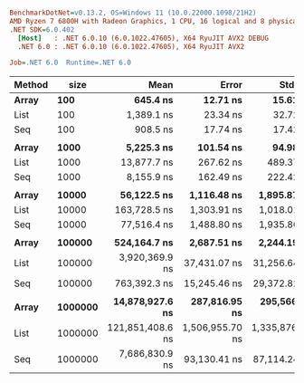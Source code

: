 ``` ini

BenchmarkDotNet=v0.13.2, OS=Windows 11 (10.0.22000.1098/21H2)
AMD Ryzen 7 6800H with Radeon Graphics, 1 CPU, 16 logical and 8 physical cores
.NET SDK=6.0.402
  [Host]   : .NET 6.0.10 (6.0.1022.47605), X64 RyuJIT AVX2 DEBUG
  .NET 6.0 : .NET 6.0.10 (6.0.1022.47605), X64 RyuJIT AVX2

Job=.NET 6.0  Runtime=.NET 6.0  

```
| Method |    size |             Mean |           Error |          StdDev | Ratio | RatioSD |
|------- |-------- |-----------------:|----------------:|----------------:|------:|--------:|
|  **Array** |     **100** |         **645.4 ns** |        **12.71 ns** |        **15.61 ns** |  **1.00** |    **0.00** |
|   List |     100 |       1,389.1 ns |        23.34 ns |        32.72 ns |  2.16 |    0.06 |
|    Seq |     100 |         908.5 ns |        17.74 ns |        17.42 ns |  1.41 |    0.04 |
|        |         |                  |                 |                 |       |         |
|  **Array** |    **1000** |       **5,225.3 ns** |       **101.54 ns** |        **94.98 ns** |  **1.00** |    **0.00** |
|   List |    1000 |      13,877.7 ns |       267.62 ns |       489.37 ns |  2.66 |    0.10 |
|    Seq |    1000 |       8,155.9 ns |       162.49 ns |       222.42 ns |  1.55 |    0.06 |
|        |         |                  |                 |                 |       |         |
|  **Array** |   **10000** |      **56,122.5 ns** |     **1,116.48 ns** |     **1,895.87 ns** |  **1.00** |    **0.00** |
|   List |   10000 |     163,728.5 ns |     1,303.91 ns |     1,018.01 ns |  2.92 |    0.11 |
|    Seq |   10000 |      77,516.4 ns |     1,488.80 ns |     1,935.86 ns |  1.39 |    0.06 |
|        |         |                  |                 |                 |       |         |
|  **Array** |  **100000** |     **524,164.7 ns** |     **2,687.51 ns** |     **2,244.19 ns** |  **1.00** |    **0.00** |
|   List |  100000 |   3,920,369.9 ns |    37,431.07 ns |    31,256.64 ns |  7.48 |    0.06 |
|    Seq |  100000 |     763,392.3 ns |    15,245.46 ns |    29,372.82 ns |  1.47 |    0.07 |
|        |         |                  |                 |                 |       |         |
|  **Array** | **1000000** |  **14,878,927.6 ns** |   **287,816.95 ns** |   **295,566.82 ns** |  **1.00** |    **0.00** |
|   List | 1000000 | 121,851,408.6 ns | 1,506,955.70 ns | 1,335,876.97 ns |  8.19 |    0.15 |
|    Seq | 1000000 |   7,686,830.9 ns |    93,130.41 ns |    87,114.24 ns |  0.52 |    0.01 |

